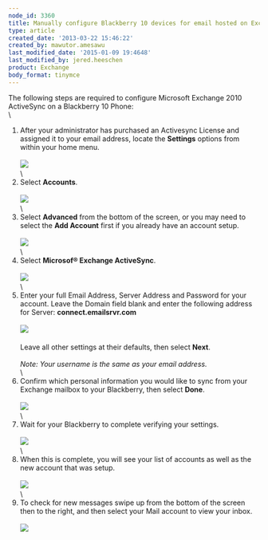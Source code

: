 ```yaml
---
node_id: 3360
title: Manually configure Blackberry 10 devices for email hosted on Exchange 2010
type: article
created_date: '2013-03-22 15:46:22'
created_by: mawutor.amesawu
last_modified_date: '2015-01-09 19:4648'
last_modified_by: jered.heeschen
product: Exchange
body_format: tinymce
---
```


The following steps are required to configure Microsoft Exchange 2010
ActiveSync on a Blackberry 10 Phone:\
 \
 1.  After your administrator has purchased an Activesync License and
assigned it to your email address, locate the **Settings** options from
within your home menu.\
 \
 ![](/knowledge_center/sites/default/files/field/image/1_25.png)\
 \
 2. Select **Accounts**.\
 \
 ![](/knowledge_center/sites/default/files/field/image/2_22.png)\
 \
 3. Select **Advanced** from the bottom of the screen, or you may need
to select the **Add Account** first if you already have an account
setup.\
 \
 ![](/knowledge_center/sites/default/files/field/image/3_20.png)\
 \
 4. Select **Microsof&reg; Exchange ActiveSync**.\
 \
 ![](/knowledge_center/sites/default/files/field/image/4_13.png)\
 \
 5. Enter your full Email Address, Server Address and Password for your
account. Leave the Domain field blank and enter the following address
for Server: **connect.emailsrvr.com**\
 \
 ![](/knowledge_center/sites/default/files/field/image/5_13.png)\
 \
 Leave all other settings at their defaults, then select **Next**.\
 \
 *Note: Your username is the same as your email address.*\
 \
 6. Confirm which personal information you would like to sync from your
Exchange mailbox to your Blackberry, then select **Done**.\
 \
 ![](/knowledge_center/sites/default/files/field/image/6_14.png)\
 \
 7. Wait for your Blackberry to complete verifying your settings.\
 \
 ![](/knowledge_center/sites/default/files/field/image/7_7.png)\
 \
 8. When this is complete, you will see your list of accounts as well as
the new account that was setup.\
 \
 ![](/knowledge_center/sites/default/files/field/image/8_5.png)\
 \
 9. To check for new messages swipe up from the bottom of the screen
then to the right, and then select your Mail account to view your
inbox.\
 \
 ![](/knowledge_center/sites/default/files/field/image/9_4.png)

